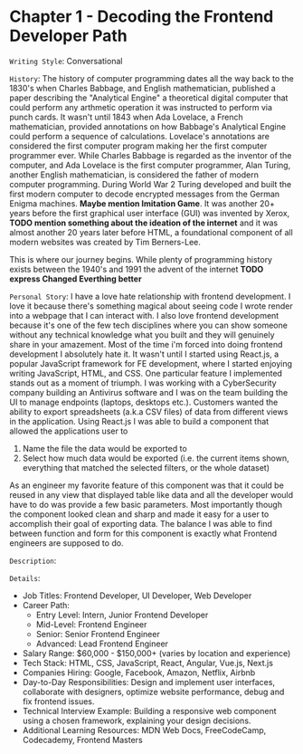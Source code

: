 # Chapter 1 - Decoding the Frontend Developer Path

`Writing Style`: Conversational

`History`: The history of computer programming dates all the way back to the 1830's when Charles Babbage, and English mathematician, published a paper describing the "Analytical Engine" a theoretical digital computer that could perform any arthmetic operation it was instructed to perform via punch cards. It wasn't until 1843 when Ada Lovelace, a French mathematician, provided annotations on how Babbage's Analytical Engine could perform a sequence of calculations. Lovelace's annotations are considered the first computer program making her the first computer programmer ever. While Charles Babbage is regarded as the inventor of the computer, and Ada Lovelace is the first computer programmer, Alan Turing, another English mathematician, is considered the father of modern computer programming. During World War 2 Turing developed and built the first modern computer to decode encrypted messages from the German Enigma machines. **Maybe mention Imitation Game**. It was another 20+ years before the first graphical user interface (GUI) was invented by Xerox, **TODO mention something about the ideation of the internet** and it was almost another 20 years later before HTML, a foundational component of all modern websites was created by Tim Berners-Lee.

This is where our journey begins. While plenty of programming history exists between the 1940's and 1991 the advent of the internet **TODO express Changed Everthing better**


`Personal Story`: I have a love hate relationship with frontend development. I love it because there's something magical about seeing code I wrote render into a webpage that I can interact with. I also love frontend development because it's one of the few tech disciplines where you can show someone without any technical knowledge what you built and they will genuinely share in your amazement. Most of the time i'm forced into doing frontend development I absolutely hate it. It wasn't until I started using React.js, a popular JavaScript framework for FE development, where I started enjoying writing JavaScript, HTML, and CSS. One particular feature I implemented stands out as a moment of triumph. I was working with a CyberSecurity company building an Antivirus software and I was on the team building the UI to manage endpoints (laptops, desktops etc.). Customers wanted the ability to export spreadsheets (a.k.a CSV files) of data from different views in the application. Using React.js I was able to build a component that allowed the applications user to
1. Name the file the data would be exported to
3. Select how much data would be exported (i.e. the current items shown, everything that matched the selected filters, or the whole dataset)

As an engineer my favorite feature of this component was that it could be reused in any view that displayed table like data and all the developer would have to do was provide a few basic parameters. Most importantly though the component looked clean and sharp and made it easy for a user to accomplish their goal of exporting data. The balance I was able to find between function and form for this component is exactly what Frontend engineers are supposed to do.

`Description`: 

`Details`:
 - Job Titles: Frontend Developer, UI Developer, Web Developer
 - Career Path:
    - Entry Level: Intern, Junior Frontend Developer
    - Mid-Level: Frontend Engineer
    - Senior: Senior Frontend Engineer
    - Advanced: Lead Frontend Engineer
 - Salary Range: $60,000 - $150,000+ (varies by location and experience)
 - Tech Stack: HTML, CSS, JavaScript, React, Angular, Vue.js, Next.js
 - Companies Hiring: Google, Facebook, Amazon, Netflix, Airbnb
 - Day-to-Day Responsibilities: Design and implement user interfaces, collaborate with designers, optimize website performance, debug and fix frontend issues.
 - Technical Interview Example: Building a responsive web component using a chosen framework, explaining your design decisions.
 - Additional Learning Resources: MDN Web Docs, FreeCodeCamp, Codecademy, Frontend Masters
